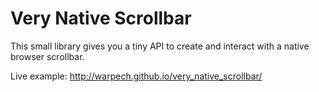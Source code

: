 Very Native Scrollbar
=====================

This small library gives you a tiny API to create and interact with a native browser scrollbar.

Live example: http://warpech.github.io/very_native_scrollbar/
